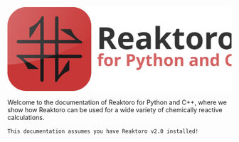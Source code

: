 
![](images/reaktoro-for-python-and-cpp.svg)

Welcome to the documentation of Reaktoro for Python and C++, where we show how
Reaktoro can be used for a wide variety of chemically reactive calculations.

```{note}
This documentation assumes you have Reaktoro v2.0 installed!
```

